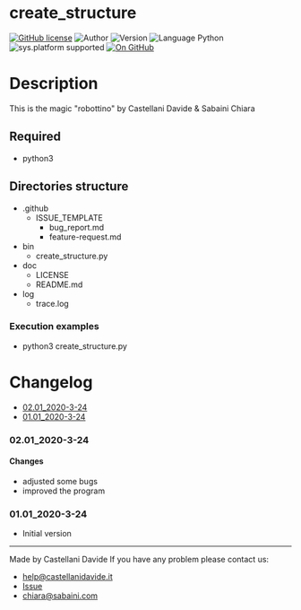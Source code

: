 # create_structure
[![GitHub license](https://img.shields.io/badge/licence-GNU-green?style=flat)](https://github.com/CastellaniDavide/cpp-create_structure/blob/master/LICENSE) ![Author](https://img.shields.io/badge/author-Castellani%20Davide-green?style=flat) ![Version](https://img.shields.io/badge/version-v01.01-blue?style=flat) ![Language Python](https://img.shields.io/badge/language-Python-yellowgreen?style=flat) ![sys.platform supported](https://img.shields.io/badge/OS%20platform%20supported-Linux,%20Windows%20&%20Mac%20OS-blue?style=flat) [![On GitHub](https://img.shields.io/badge/on%20GitHub-True-green?style=flat&logo=github)](https://github.com/CastellaniDavide/create_structure)

# Description
This is the magic "robottino" by Castellani Davide & Sabaini Chiara

## Required
 - python3
 
## Directories structure
 - .github
   - ISSUE_TEMPLATE
     - bug_report.md
     - feature-request.md
 - bin
	 - create_structure.py
 - doc
   - LICENSE
   - README.md
 - log
	 - trace.log
   
### Execution examples
 - python3 create_structure.py

# Changelog
 - [02.01_2020-3-24](#01.01_2020-3-24)
 - [01.01_2020-3-24](#01.01_2020-3-24)
									 


### 02.01_2020-3-24
 #### Changes
   - adjusted some bugs
   - improved the program

### 01.01_2020-3-24
 - Initial version

---
Made by Castellani Davide 
If you have any problem please contact us:
- help@castellanidavide.it
- [Issue](https://github.com/CastellaniDavide/create_structure/issues)
- chiara@sabaini.com